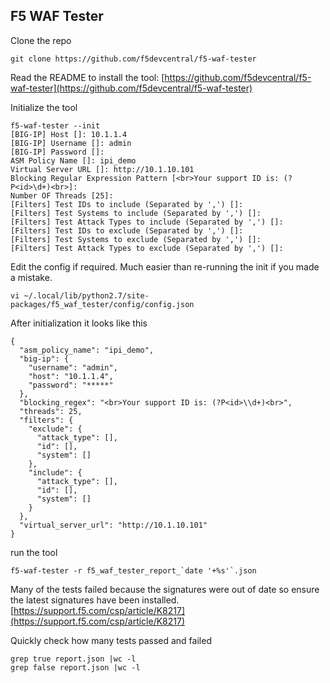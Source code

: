 ## F5 WAF Tester

Clone the repo

    git clone https://github.com/f5devcentral/f5-waf-tester

Read the README to install the tool:  [https://github.com/f5devcentral/f5-waf-tester](https://github.com/f5devcentral/f5-waf-tester)

Initialize the tool

    f5-waf-tester --init
    [BIG-IP] Host []: 10.1.1.4
    [BIG-IP] Username []: admin
    [BIG-IP] Password []:
    ASM Policy Name []: ipi_demo
    Virtual Server URL []: http://10.1.10.101
    Blocking Regular Expression Pattern [<br>Your support ID is: (?P<id>\d+)<br>]:
    Number OF Threads [25]:
    [Filters] Test IDs to include (Separated by ',') []:
    [Filters] Test Systems to include (Separated by ',') []:
    [Filters] Test Attack Types to include (Separated by ',') []:
    [Filters] Test IDs to exclude (Separated by ',') []:
    [Filters] Test Systems to exclude (Separated by ',') []:
    [Filters] Test Attack Types to exclude (Separated by ',') []:

Edit the config if required. Much easier than re-running the init if you made a mistake.

    vi ~/.local/lib/python2.7/site-packages/f5_waf_tester/config/config.json

After initialization it looks like this

    {
      "asm_policy_name": "ipi_demo",
      "big-ip": {
        "username": "admin",
        "host": "10.1.1.4",
        "password": "*****"
      },
      "blocking_regex": "<br>Your support ID is: (?P<id>\\d+)<br>",
      "threads": 25,
      "filters": {
        "exclude": {
          "attack_type": [],
          "id": [],
          "system": []
        },
        "include": {
          "attack_type": [],
          "id": [],
          "system": []
        }
      },
      "virtual_server_url": "http://10.1.10.101"
    }

run the tool

    f5-waf-tester -r f5_waf_tester_report_`date '+%s'`.json

Many of the tests failed because the signatures were out of date so ensure the latest signatures have been installed. [https://support.f5.com/csp/article/K8217](https://support.f5.com/csp/article/K8217)

Quickly check how many tests passed and failed

    grep true report.json |wc -l
    grep false report.json |wc -l